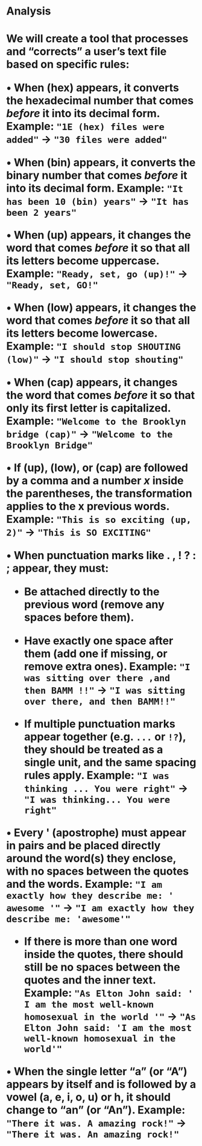 
<h1>Analysis<h1>

We will create a tool that processes and “corrects” a user’s text file based on specific rules:

• When **(hex)** appears, it converts the hexadecimal number that comes *before* it into its decimal form.
Example: `"1E (hex) files were added"` → `"30 files were added"`

• When **(bin)** appears, it converts the binary number that comes *before* it into its decimal form.
Example: `"It has been 10 (bin) years"` → `"It has been 2 years"`

• When **(up)** appears, it changes the word that comes *before* it so that **all its letters become uppercase**.
Example: `"Ready, set, go (up)!"` → `"Ready, set, GO!"`

• When **(low)** appears, it changes the word that comes *before* it so that **all its letters become lowercase**.
Example: `"I should stop SHOUTING (low)"` → `"I should stop shouting"`

• When **(cap)** appears, it changes the word that comes *before* it so that **only its first letter is capitalized**.
Example: `"Welcome to the Brooklyn bridge (cap)"` → `"Welcome to the Brooklyn Bridge"`

• If **(up)**, **(low)**, or **(cap)** are followed by a comma and a number *x* inside the parentheses, the transformation applies to the **x previous words**.
Example: `"This is so exciting (up, 2)"` → `"This is SO EXCITING"`

• When punctuation marks like **. , ! ? : ;** appear, they must:

* Be **attached** directly to the previous word (remove any spaces before them).

* Have **exactly one space** after them (add one if missing, or remove extra ones).
  Example: `"I was sitting over there ,and then BAMM !!"` → `"I was sitting over there, and then BAMM!!"`

* If multiple punctuation marks appear together (e.g. `...` or `!?`), they should be treated as **a single unit**, and the same spacing rules apply.
  Example: `"I was thinking ... You were right"` → `"I was thinking... You were right"`

• Every **'** (apostrophe) must appear in **pairs** and be placed **directly around** the word(s) they enclose, with **no spaces** between the quotes and the words.
Example: `"I am exactly how they describe me: ' awesome '"` → `"I am exactly how they describe me: 'awesome'"`

* If there is more than one word inside the quotes, there should still be **no spaces** between the quotes and the inner text.
  Example: `"As Elton John said: ' I am the most well-known homosexual in the world '"` → `"As Elton John said: 'I am the most well-known homosexual in the world'"`

• When the single letter **“a” (or “A”)** appears by itself and is followed by a vowel (**a, e, i, o, u**) or **h**, it should change to **“an” (or “An”)**.
Example: `"There it was. A amazing rock!"` → `"There it was. An amazing rock!"`
